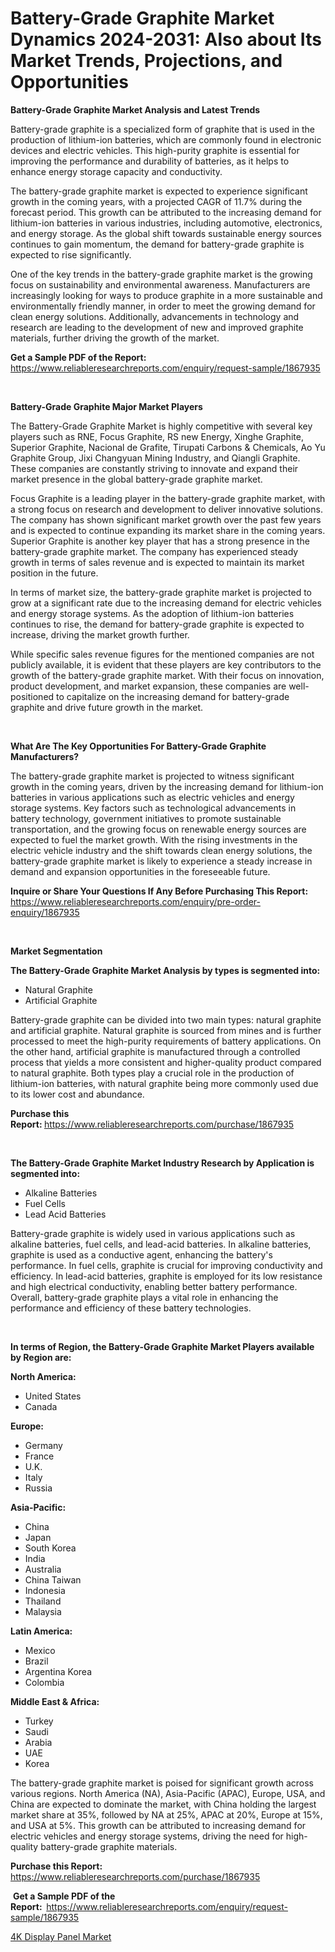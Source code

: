 <p><h1>Battery-Grade Graphite Market Dynamics 2024-2031: Also about Its Market Trends, Projections, and Opportunities</h1></p><p><strong>Battery-Grade Graphite Market Analysis and Latest Trends</strong></p>
<p><p>Battery-grade graphite is a specialized form of graphite that is used in the production of lithium-ion batteries, which are commonly found in electronic devices and electric vehicles. This high-purity graphite is essential for improving the performance and durability of batteries, as it helps to enhance energy storage capacity and conductivity.</p><p>The battery-grade graphite market is expected to experience significant growth in the coming years, with a projected CAGR of 11.7% during the forecast period. This growth can be attributed to the increasing demand for lithium-ion batteries in various industries, including automotive, electronics, and energy storage. As the global shift towards sustainable energy sources continues to gain momentum, the demand for battery-grade graphite is expected to rise significantly.</p><p>One of the key trends in the battery-grade graphite market is the growing focus on sustainability and environmental awareness. Manufacturers are increasingly looking for ways to produce graphite in a more sustainable and environmentally friendly manner, in order to meet the growing demand for clean energy solutions. Additionally, advancements in technology and research are leading to the development of new and improved graphite materials, further driving the growth of the market.</p></p>
<p><strong>Get a Sample PDF of the Report:&nbsp;</strong> <a href="https://www.reliableresearchreports.com/enquiry/request-sample/1867935">https://www.reliableresearchreports.com/enquiry/request-sample/1867935</a></p>
<p>&nbsp;</p>
<p><strong>Battery-Grade Graphite Major Market Players</strong></p>
<p><p>The Battery-Grade Graphite Market is highly competitive with several key players such as RNE, Focus Graphite, RS new Energy, Xinghe Graphite, Superior Graphite, Nacional de Grafite, Tirupati Carbons & Chemicals, Ao Yu Graphite Group, Jixi Changyuan Mining Industry, and Qiangli Graphite. These companies are constantly striving to innovate and expand their market presence in the global battery-grade graphite market.</p><p>Focus Graphite is a leading player in the battery-grade graphite market, with a strong focus on research and development to deliver innovative solutions. The company has shown significant market growth over the past few years and is expected to continue expanding its market share in the coming years. Superior Graphite is another key player that has a strong presence in the battery-grade graphite market. The company has experienced steady growth in terms of sales revenue and is expected to maintain its market position in the future.</p><p>In terms of market size, the battery-grade graphite market is projected to grow at a significant rate due to the increasing demand for electric vehicles and energy storage systems. As the adoption of lithium-ion batteries continues to rise, the demand for battery-grade graphite is expected to increase, driving the market growth further.</p><p>While specific sales revenue figures for the mentioned companies are not publicly available, it is evident that these players are key contributors to the growth of the battery-grade graphite market. With their focus on innovation, product development, and market expansion, these companies are well-positioned to capitalize on the increasing demand for battery-grade graphite and drive future growth in the market.</p></p>
<p>&nbsp;</p>
<p><strong>What Are The Key Opportunities For Battery-Grade Graphite Manufacturers?</strong></p>
<p><p>The battery-grade graphite market is projected to witness significant growth in the coming years, driven by the increasing demand for lithium-ion batteries in various applications such as electric vehicles and energy storage systems. Key factors such as technological advancements in battery technology, government initiatives to promote sustainable transportation, and the growing focus on renewable energy sources are expected to fuel the market growth. With the rising investments in the electric vehicle industry and the shift towards clean energy solutions, the battery-grade graphite market is likely to experience a steady increase in demand and expansion opportunities in the foreseeable future.</p></p>
<p><strong>Inquire or Share Your Questions If Any Before Purchasing This Report:</strong> <a href="https://www.reliableresearchreports.com/enquiry/pre-order-enquiry/1867935">https://www.reliableresearchreports.com/enquiry/pre-order-enquiry/1867935</a></p>
<p>&nbsp;</p>
<p><strong>Market Segmentation</strong></p>
<p><strong>The Battery-Grade Graphite Market Analysis by types is segmented into:</strong></p>
<p><ul><li>Natural Graphite</li><li>Artificial Graphite</li></ul></p>
<p><p>Battery-grade graphite can be divided into two main types: natural graphite and artificial graphite. Natural graphite is sourced from mines and is further processed to meet the high-purity requirements of battery applications. On the other hand, artificial graphite is manufactured through a controlled process that yields a more consistent and higher-quality product compared to natural graphite. Both types play a crucial role in the production of lithium-ion batteries, with natural graphite being more commonly used due to its lower cost and abundance.</p></p>
<p><strong>Purchase this Report:&nbsp;</strong><a href="https://www.reliableresearchreports.com/purchase/1867935">https://www.reliableresearchreports.com/purchase/1867935</a></p>
<p>&nbsp;</p>
<p><strong>The Battery-Grade Graphite Market Industry Research by Application is segmented into:</strong></p>
<p><ul><li>Alkaline Batteries</li><li>Fuel Cells</li><li>Lead Acid Batteries</li></ul></p>
<p><p>Battery-grade graphite is widely used in various applications such as alkaline batteries, fuel cells, and lead-acid batteries. In alkaline batteries, graphite is used as a conductive agent, enhancing the battery's performance. In fuel cells, graphite is crucial for improving conductivity and efficiency. In lead-acid batteries, graphite is employed for its low resistance and high electrical conductivity, enabling better battery performance. Overall, battery-grade graphite plays a vital role in enhancing the performance and efficiency of these battery technologies.</p></p>
<p>&nbsp;</p>
<p><strong>In terms of Region, the Battery-Grade Graphite Market Players available by Region are:</strong></p>
<p>
    <p> <strong> North America: </strong>
        <ul>
            <li>United States</li>
            <li>Canada</li>
        </ul>
        </p> 
    <p> <strong> Europe: </strong>
        <ul>
            <li>Germany</li>
            <li>France</li>
            <li>U.K.</li>
            <li>Italy</li>
            <li>Russia</li>
        </ul>
        </p> 
    <p> <strong> Asia-Pacific: </strong>
        <ul>
            <li>China</li>
            <li>Japan</li>
            <li>South Korea</li>
            <li>India</li>
            <li>Australia</li>
            <li>China Taiwan</li>
            <li>Indonesia</li>
            <li>Thailand</li>
            <li>Malaysia</li>
        </ul>
        </p> 
    <p> <strong> Latin America: </strong>
        <ul>
            <li>Mexico</li>
            <li>Brazil</li>
            <li>Argentina Korea</li>
            <li>Colombia</li>
        </ul>
        </p> 
    <p> <strong> Middle East & Africa: </strong>
        <ul>
            <li>Turkey</li>
            <li>Saudi</li>
            <li>Arabia</li>
            <li>UAE</li>
            <li>Korea</li>
        </ul>
    </p>
    </p>
<p><p>The battery-grade graphite market is poised for significant growth across various regions. North America (NA), Asia-Pacific (APAC), Europe, USA, and China are expected to dominate the market, with China holding the largest market share at 35%, followed by NA at 25%, APAC at 20%, Europe at 15%, and USA at 5%. This growth can be attributed to increasing demand for electric vehicles and energy storage systems, driving the need for high-quality battery-grade graphite materials.</p></p>
<p><strong>Purchase this Report: </strong><a href="https://www.reliableresearchreports.com/purchase/1867935">https://www.reliableresearchreports.com/purchase/1867935</a></p>
<p>&nbsp;<strong>Get a Sample PDF of the Report:&nbsp;&nbsp;</strong><a href="https://www.reliableresearchreports.com/enquiry/request-sample/1867935">https://www.reliableresearchreports.com/enquiry/request-sample/1867935</a></p>
<p><strong></strong></p>
<p><p><a href="https://noble-drawer-34c.notion.site/4K-Display-Panel-Market-Size-Focuses-on-Market-Dynamics-In-Depth-Analysis-and-Future-Projections-of-1c284789d6e24f84bddbc57172064923">4K Display Panel Market</a></p></p>